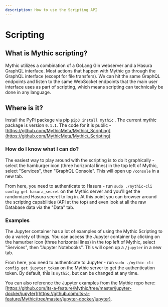 ```yaml
---
description: How to use the Scripting API
---
```


# Scripting

## What is Mythic scripting?

Mythic utilizes a combination of a GoLang Gin webserver and a Hasura GraphQL interface. Most actions that happen with Mythic go through the GraphQL interface (except for file transfers). We can hit the same GraphQL endpoints and listen to the same WebSocket endpoints that the main user interface uses as part of scripting, which means scripting can technically be done in any language.

## Where is it?

Install the PyPi package via pip `pip3 install mythic` . The current mythic package is version `0.1.1`. The code for it is public - [https://github.com/MythicMeta/Mythic\_Scripting](https://github.com/MythicMeta/Mythic\_Scripting)

### How do I know what I can do?

The easiest way to play around with the scripting is to do it graphically - select the hamburger icon (three horizontal lines) in the top left of Mythic, select "Services", then "GraphQL Console". This will open up `/console` in a new tab.&#x20;

From here, you need to authenticate to Hasura - run `sudo ./mythic-cli config get hasura_secret` on the Mythic server and you'll get the randomized Hasura secret to log in. At this point you can browser around the scripting capabilities (API at the top) and even look at all the raw Database data via the "Data" tab.

### Examples

The Jupyter container has a lot of examples of using the Mythic Scripting to do a variety of things. You can access the Jupyter container by clicking on the hamurber icon (three horizontal lines) in the top left of Mythic, select "Services", then "Jupyter Notebooks". This will open up a `/jupyter` in a new tab.

From here, you need to authenticate to Jupyter - run `sudo ./mythic-cli config get jupyter_token` on the Mythic server to get the authentication token. By default, this is `mythic`, but can be changed at any time.

You can also reference the Jupyter examples from the Mythic repo here: [https://github.com/its-a-feature/Mythic/tree/master/jupyter-docker/jupyter](https://github.com/its-a-feature/Mythic/tree/master/jupyter-docker/jupyter).
